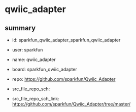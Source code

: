 # qwiic_adapter
 
## summary 
* id: sparkfun_qwiic_adapter_sparkfun_qwiic_adapter
* user: sparkfun
* name: qwiic_adapter
* board: sparkfun_qwiic_adapter
* repo: https://github.com/sparkfun/Qwiic_Adapter



* src_file_repo_sch: 
* src_file_repo_sch_link: https://github.com/sparkfun/Qwiic_Adapter/tree/master/




